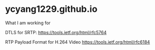 # ycyang1229.github.io
What I am working for


DTLS for SRTP:
https://tools.ietf.org/html/rfc5764


RTP Payload Format for H.264 Video
https://tools.ietf.org/html/rfc6184
